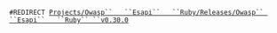 `#REDIRECT `[`Projects/Owasp``   ``Esapi``   ``Ruby/Releases/Owasp``
 ``Esapi``   ``Ruby``
 ``v0.30.0`](Projects/Owasp_Esapi_Ruby/Releases/Owasp_Esapi_Ruby_v0.30.0 "wikilink")